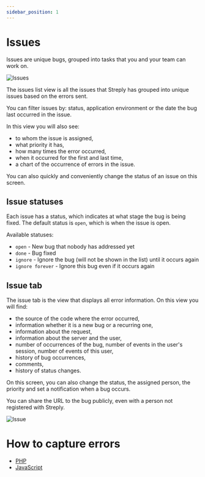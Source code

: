 ```yaml
---
sidebar_position: 1
---
```


# Issues

Issues are unique bugs, grouped into tasks that you and your team can work on.

![Issues](https://streply.com/images/app/issues.png)

The issues list view is all the issues that Streply has grouped into unique issues based on the errors sent.

You can filter issues by: status, application environment or the date the bug last occurred in the issue.

In this view you will also see:

- to whom the issue is assigned,
- what priority it has,
- how many times the error occurred,
- when it occurred for the first and last time,
- a chart of the occurrence of errors in the issue.

You can also quickly and conveniently change the status of an issue on this screen.

## Issue statuses

Each issue has a status, which indicates at what stage the bug is being fixed. The default status is `open`, which is when the issue is open.

Available statuses:

- `open` - New bug that nobody has addressed yet
- `done` - Bug fixed
- `ignore` - Ignore the bug (will not be shown in the list) until it occurs again
- `ignore forever` - Ignore this bug even if it occurs again

## Issue tab

The issue tab is the view that displays all error information. On this view you will find:

- the source of the code where the error occurred,
- information whether it is a new bug or a recurring one,
- information about the request,
- information about the server and the user,
- number of occurrences of the bug, number of events in the user's session, number of events of this user,
- history of bug occurrences,
- comments,
- history of status changes.

On this screen, you can also change the status, the assigned person, the priority and set a notification when a bug occurs.

You can share the URL to the bug publicly, even with a person not registered with Streply.

![Issue](https://streply.com/images/streply.png)

# How to capture errors

- [PHP](/php/capture-events/errors)
- [JavaScript](/js/capture-events/errors)